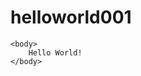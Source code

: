 # helloworld001
<!DOCTYPE html>

<html>
	<head>
		<title>
			First Web Page
		</title>
	</head>

	<body>
		Hello World!
	</body>
</html>

